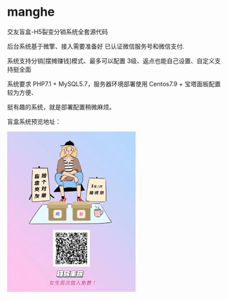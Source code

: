 # manghe
交友盲盒-H5裂变分销系统全套源代码

后台系统基于微擎、接入需要准备好 已认证微信服务号和微信支付.

系统支持分销[摆摊赚钱]模式、最多可以配置 3级、返点也能自己设置、自定义支持挺全面

系统要求 PHP7.1 + MySQL5.7，服务器环境部署使用 Centos7.9 + 宝塔面板配置较为方便、

挺有趣的系统，就是部署配置稍微麻烦。

盲盒系统预览地址：

<img src="https://github.com/quyingyong/manghe/blob/main/qrcode.jpg" align="left" width="300" >
